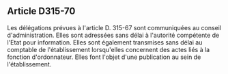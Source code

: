 ## Article D315-70

Les délégations prévues à l'article D. 315-67 sont communiquées au conseil d'administration. Elles sont
adressées sans délai à l'autorité compétente de l'Etat pour information. Elles sont également transmises sans
délai au comptable de l'établissement lorsqu'elles concernent des actes liés à la fonction d'ordonnateur. Elles
font l'objet d'une publication au sein de l'établissement.

